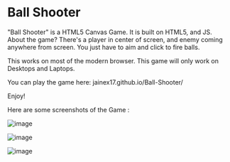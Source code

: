 # Ball Shooter

"Ball Shooter" is a HTML5 Canvas Game. It is built on HTML5, and JS. About the game? There's a player in center of screen, and enemy coming anywhere from screen. You just have to aim and click to fire balls.

This works on most of the modern browser. This game will only work on Desktops and Laptops.

You can play the game here: jainex17.github.io/Ball-Shooter/

Enjoy!

Here are some screenshots of the Game :


![image](https://user-images.githubusercontent.com/81921291/209447514-215d6f4c-2d62-4e3b-a3b3-2f3531076c7e.png)

![image](https://user-images.githubusercontent.com/81921291/209447500-155246a0-7025-44d0-9619-42a816f33769.png)

![image](https://user-images.githubusercontent.com/81921291/209447502-098f7a35-34b7-4adb-85af-5d0307c6c24a.png)
